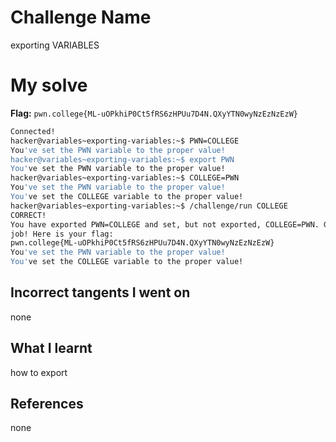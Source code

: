 # Challenge Name
exporting VARIABLES


# My solve
**Flag:** `pwn.college{ML-uOPkhiP0Ct5fRS6zHPUu7D4N.QXyYTN0wyNzEzNzEzW}`

```bash
Connected!
hacker@variables~exporting-variables:~$ PWN=COLLEGE
You've set the PWN variable to the proper value!
hacker@variables~exporting-variables:~$ export PWN
You've set the PWN variable to the proper value!
hacker@variables~exporting-variables:~$ COLLEGE=PWN
You've set the PWN variable to the proper value!
You've set the COLLEGE variable to the proper value!
hacker@variables~exporting-variables:~$ /challenge/run COLLEGE
CORRECT!
You have exported PWN=COLLEGE and set, but not exported, COLLEGE=PWN. Great
job! Here is your flag:
pwn.college{ML-uOPkhiP0Ct5fRS6zHPUu7D4N.QXyYTN0wyNzEzNzEzW}
You've set the PWN variable to the proper value!
You've set the COLLEGE variable to the proper value!
```

## Incorrect tangents I went on
none


## What I learnt
how to export 

## References 
none
